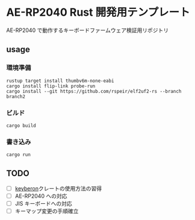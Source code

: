 # AE-RP2040 Rust 開発用テンプレート

AE-RP2040 で動作するキーボードファームウェア検証用リポジトリ

## usage

### 環境準備

```power shell
rustup target install thumbv6m-none-eabi
cargo install flip-link probe-run
cargo install --git https://github.com/rspeir/elf2uf2-rs --branch branch2
```

### ビルド

```power shell
cargo build
```

### 書き込み

```power shell
cargo run
```

## TODO

- [ ] [keyberon](https://github.com/TeXitoi/keyberon)クレートの使用方法の習得
- [ ] AE-RP2040 への対応
- [ ] JIS キーボードへの対応
- [ ] キーマップ変更の手順確立
